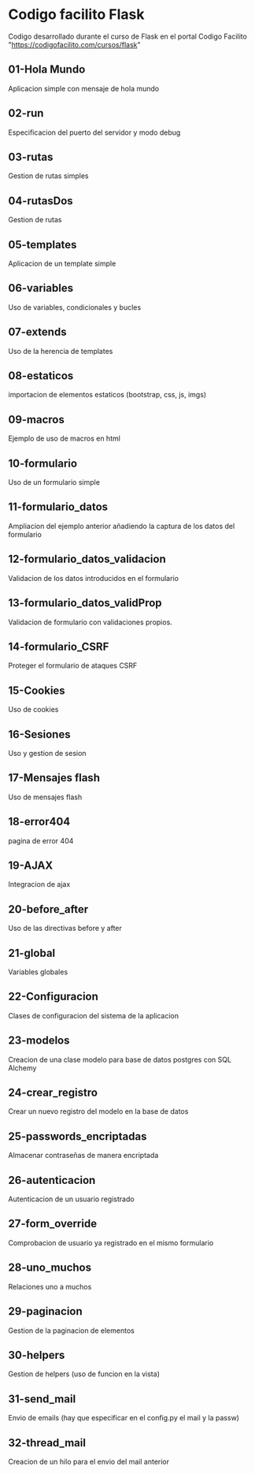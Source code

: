 # Codigo facilito Flask
Codigo desarrollado durante el curso de Flask en el portal Codigo Facilito "https://codigofacilito.com/cursos/flask"


## 01-Hola Mundo
Aplicacion simple con mensaje de hola mundo

## 02-run
Especificacion del puerto del servidor y modo debug

## 03-rutas
Gestion de rutas simples

## 04-rutasDos
Gestion de rutas

## 05-templates
Aplicacion de un template simple

## 06-variables
Uso de variables, condicionales y bucles

## 07-extends
Uso de la herencia de templates

## 08-estaticos
importacion de elementos estaticos (bootstrap, css, js, imgs)

## 09-macros
Ejemplo de uso de macros en html

## 10-formulario
Uso de un formulario simple

## 11-formulario_datos
Ampliacion del ejemplo anterior añadiendo la captura de los datos del formulario

## 12-formulario_datos_validacion
Validacion de los datos introducidos en el formulario

## 13-formulario_datos_validProp
Validacion de formulario con validaciones propios.

## 14-formulario_CSRF
Proteger el formulario de ataques CSRF

## 15-Cookies
Uso de cookies

## 16-Sesiones
Uso y gestion de sesion

## 17-Mensajes flash
Uso de mensajes flash

## 18-error404
pagina de error 404

## 19-AJAX
Integracion de ajax

## 20-before_after
Uso de las directivas before y after

## 21-global
Variables globales

## 22-Configuracion
Clases de configuracion del sistema de la aplicacion

## 23-modelos
Creacion de una clase modelo para base de datos postgres con SQL Alchemy

## 24-crear_registro
Crear un nuevo registro del modelo en la base de datos

## 25-passwords_encriptadas
Almacenar contraseñas de manera encriptada

## 26-autenticacion
Autenticacion de un usuario registrado

## 27-form_override
Comprobacion de usuario ya registrado en el mismo formulario

## 28-uno_muchos
Relaciones uno a muchos

## 29-paginacion
Gestion de la paginacion de elementos

## 30-helpers
Gestion de helpers (uso de funcion en la vista)

## 31-send_mail
Envio de emails (hay que especificar en el config.py el mail y la passw)

## 32-thread_mail
Creacion de un hilo para el envio del mail anterior
